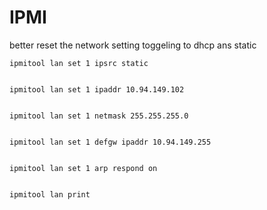 # IPMI

better reset the network setting toggeling to dhcp ans static


    ipmitool lan set 1 ipsrc static
    
    
    ipmitool lan set 1 ipaddr 10.94.149.102
    
    
    ipmitool lan set 1 netmask 255.255.255.0
    
    
    ipmitool lan set 1 defgw ipaddr 10.94.149.255
    
    
    ipmitool lan set 1 arp respond on
    
    
    ipmitool lan print

